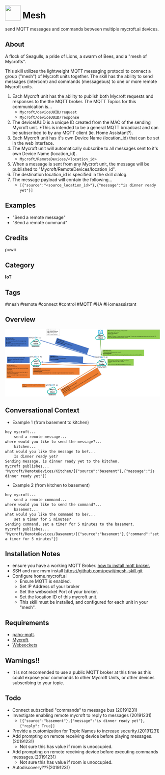 # <img src='https://raw.githack.com/FortAwesome/Font-Awesome/master/svgs/solid/broadcast-tower.svg' card_color='#40DBB0' width='50' height='50' style='vertical-align:bottom'/> Mesh
send MQTT messages and commands between multiple mycroft.ai devices.

## About
A flock of Seagulls, a pride of Lions, a swarm of Bees, and a "mesh of Mycrofts".

This skill utilizes the lightweight MQTT messaging protocol to connect a group ("mesh") of Mycroft units together. The skill has the ability to send messages (intercom) and commands (messagebus) to one or more remote Mycroft units.
1. Each Mycroft unit has the ability to publish both Mycroft requests and responses to the the MQTT broker.
The MQTT Topics for this communication is...
    * ```Mycroft/deviceUUID/request```
    * ```Mycroft/deviceUUID/response```
2. The deviceUUID is a unique ID created from the MAC of the sending Mycroft unit.
*This is intended to be a general MQTT broadcast and can be subscribed to by any MQTT client (ie. Home Assistant?).
3. Each Mycroft unit has it's own Device Name (location_id) that can be set in the web interface.
4. The Mycroft unit will automatically subscribe to all messages sent to it's own Device Name (location_id).
    * ```Mycroft/RemoteDevices/<location_id>```
5. When a message is sent from any Mycroft unit, the message will be published to "Mycroft/RemoteDevices/location_id".
6. The destination location_id is specified in the skill dialog.
7. The message payload will contain the following...
    * ```[{"source":"<source_location_id>"},{"message":"is dinner ready yet"}]```


## Examples
* "Send a remote message"
* "Send a remote command"

## Credits
pcwii

## Category
**IoT**

## Tags
#mesh
#remote
#connect
#control
#MQTT
#HA
#Homeassistant

## Overview
![Overview](/mesh-skill.png)

## Conversational Context
- Example 1 (from basement to kitchen)
```
hey mycroft...
    send a remote message...
where would you like to send the message?...
    kitchen...
what would you like the message to be?...
    Is dinner ready yet?
Sending message, is dinner ready yet to the kitchen.
mycroft publishes...
"Mycroft/RemoteDevices/Kitchen/[{"source":"basement"},{"message":"is dinner ready yet"}]
```
- Example 2 (from kitchen to basement)
```
hey mycroft...
    send a remote command...
where would you like to send the command?...
    basement...
what would you like the command to be?...
    set a timer for 5 minutes?
Sending command, set a timer for 5 minutes to the basement.
mycroft publishes...
"Mycroft/RemoteDevices/Basement/[{"source":"basement"},{"command":"set a timer for 5 minutes"}]
```
## Installation Notes
- ensure you have a working MQTT Broker. [how to install mqtt broker.](https://github.com/pcwii/mesh-skill/blob/master/broker_install.md)
- SSH and run: msm install https://github.com/pcwii/mesh-skill.git
- Configure home.mycroft.ai 
    * Ensure MQTT is enabled.
    * Set IP Address of your broker
    * Set the websocket Port of your broker.
    * Set the location ID of this mycroft unit.
    * This skill must be installed, and configured for each unit in your "mesh".

## Requirements
- [paho-mqtt](https://pypi.org/project/paho-mqtt/).
- [Mycroft](https://docs.mycroft.ai/installing.and.running/installation).
- [Websockets](https://pypi.org/project/websockets/)

## Warnings!!
- It is not recomended to use a public MQTT broker at this time as this could expose your commands to other Mycroft Units, or other devices subscribing to your topic.
## Todo
- Connect subscribed "commands" to message bus (20191231)
- Investigate enabling remote mycroft to reply to messages (20191231)
    * ```[{"source":"basement"},{"message":"is dinner ready yet"},{"reply": True}]```
- Provide a customization for Topic Names to increase security.(20191231)
- Add prompting on remote receiving device before playing messages.(20191231)
    * Not sure this has value if room is unoccupied.
- Add prompting on remote receiving device before executing commands messages.(20191231)
    * Not sure this has value if room is unoccupied.  
- Autodiscovery???(20191231)

